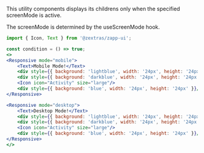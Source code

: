This utility components displays its childrens only when the specified screenMode is active.

The screenMode is determined by the useScreenMode hook.

```jsx
import { Icon, Text } from '@zextras/zapp-ui';

const condition = () => true;
<>
<Responsive mode="mobile">
    <Text>Mobile Mode!</Text>
    <div style={{ background: 'lightblue', width: '24px', height: '24px' }}/>   
    <div style={{ background: 'darkblue', width: '24px', height: '24px' }}/>
    <Icon icon="Activity" size="large"/>
    <div style={{ background: 'blue', width: '24px', height: '24px' }}/>
</Responsive>

<Responsive mode="desktop">
    <Text>Desktop Mode!</Text>
    <div style={{ background: 'lightblue', width: '24px', height: '24px' }}/>   
    <div style={{ background: 'darkblue', width: '24px', height: '24px' }}/>
    <Icon icon="Activity" size="large"/>
    <div style={{ background: 'blue', width: '24px', height: '24px' }}/>
</Responsive>
</>
```
